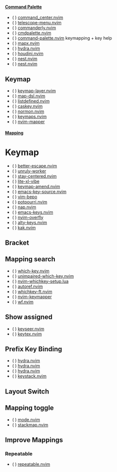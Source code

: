 #### [Command Palette](https://yutkat.github.io/my-neovim-pluginlist/#command-palette)
* ( ) [command_center.nvim](https://github.com/FeiyouG/command_center.nvim)
* ( ) [telescope-menu.nvim](https://github.com/octarect/telescope-menu.nvim)
* ( ) [commanderly.nvim](https://github.com/jvs/commanderly.nvim)
* ( ) [cmdpalette.nvim](https://github.com/hachy/cmdpalette.nvim)
* ( ) [command-palette.nvim](https://github.com/AtleSkaanes/command-palette.nvim)
keymapping + key help
* ( ) [mapx.nvim](https://github.com/b0o/mapx.nvim)
* ( ) [hydra.nvim](https://github.com/smoka7/hydra.nvim)
* ( ) [houdini.nvim](https://github.com/TheBlob42/houdini.nvim)
* ( ) [nest.nvim](https://github.com/f1rstlady/nest.nvim)
* ( ) [nest.nvim](https://github.com/LionC/nest.nvim)
## Keymap
* ( ) [keymap-layer.nvim](https://github.com/anuvyklack/keymap-layer.nvim)
* ( ) [map-dsl.nvim](https://github.com/I60R/map-dsl.nvim)
* ( ) [listdefined.nvim](https://github.com/notomo/listdefined.nvim)
* ( ) [caskey.nvim](https://github.com/Nexmean/caskey.nvim)
* ( ) [normon.nvim](https://github.com/jake-stewart/normon.nvim)
* ( ) [keymaps.nvim](https://github.com/CrispyBaccoon/keymaps.nvim)
* ( ) [nvim-mapper](https://github.com/kamalsacranie/nvim-mapper)
#### [Mapping](https://yutkat.github.io/my-neovim-pluginlist/#mapping)
# Keymap
* ( ) [better-escape.nvim](https://github.com/max397574/better-escape.nvim)
* ( ) [unruly-worker](https://github.com/slugbyte/unruly-worker)
* ( ) [stay-centered.nvim](https://github.com/arnamak/stay-centered.nvim)
* ( ) [lite-xl-vibe](https://github.com/eugenpt/lite-xl-vibe)
* ( ) [keymap-amend.nvim](https://github.com/anuvyklack/keymap-amend.nvim)
* ( ) [emacs-key-source.nvim](https://github.com/Cassin01/emacs-key-source.nvim)
* ( ) [vim-bepo](https://github.com/michamos/vim-bepo)
* ( ) [potpourri.nvim](https://github.com/FLinguenheld/potpourri.nvim)
* ( ) [nap.nvim](https://github.com/liangxianzhe/nap.nvim)
* ( ) [emacs-keys.nvim](https://github.com/lumiknit/emacs-keys.nvim)
* ( ) [nvim-overfly](https://github.com/mfussenegger/nvim-overfly)
* ( ) [alty-keys.nvim](https://github.com/lumiknit/alty-keys.nvim)
* ( ) [kak.nvim](https://github.com/mirlge/kak.nvim)
## Bracket
## Mapping search
* ( ) [which-key.nvim](https://github.com/folke/which-key.nvim)
* ( ) [unimpaired-which-key.nvim](https://github.com/afreakk/unimpaired-which-key.nvim)
* ( ) [nvim-whichkey-setup.lua](https://github.com/AckslD/nvim-whichkey-setup.lua)
* ( ) [autoref.nvim](https://github.com/October-Studios/autoref.nvim)
* ( ) [whichkey-ft.nvim](https://github.com/CharliePlate/whichkey-ft.nvim)
* ( ) [nvim-keymapper](https://github.com/bgrohman/nvim-keymapper)
* ( ) [wf.nvim](https://github.com/Cassin01/wf.nvim)
## Show assigned
* ( ) [keyseer.nvim](https://github.com/jokajak/keyseer.nvim)
* ( ) [keytex.nvim](https://github.com/cronJohn/keytex.nvim)
## Prefix Key Binding
* ( ) [hydra.nvim](https://github.com/anuvyklack/hydra.nvim)
* ( ) [hydra.nvim](https://github.com/nvim-island/hydra.nvim)
* ( ) [hydra.nvim](https://github.com/nvimtools/hydra.nvim)
* ( ) [keystack.nvim](https://github.com/Jxstxs/keystack.nvim)
## Layout Switch
## Mapping toggle
* ( ) [mode.nvim](https://github.com/paulfrische/mode.nvim)
* ( ) [stackmap.nvim](https://github.com/tjdevries/stackmap.nvim)
## Improve Mappings
### Repeatable
* ( ) [repeatable.nvim](https://github.com/jake-stewart/repeatable.nvim)

